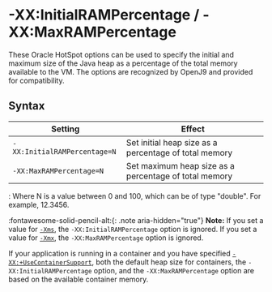 <!--
* Copyright (c) 2017, 2022 IBM Corp. and others
*
* This program and the accompanying materials are made
* available under the terms of the Eclipse Public License 2.0
* which accompanies this distribution and is available at
* https://www.eclipse.org/legal/epl-2.0/ or the Apache
* License, Version 2.0 which accompanies this distribution and
* is available at https://www.apache.org/licenses/LICENSE-2.0.
*
* This Source Code may also be made available under the
* following Secondary Licenses when the conditions for such
* availability set forth in the Eclipse Public License, v. 2.0
* are satisfied: GNU General Public License, version 2 with
* the GNU Classpath Exception [1] and GNU General Public
* License, version 2 with the OpenJDK Assembly Exception [2].
*
* [1] https://www.gnu.org/software/classpath/license.html
* [2] http://openjdk.java.net/legal/assembly-exception.html
*
* SPDX-License-Identifier: EPL-2.0 OR Apache-2.0 OR GPL-2.0 WITH
* Classpath-exception-2.0 OR LicenseRef-GPL-2.0 WITH Assembly-exception
-->

# -XX:InitialRAMPercentage / -XX:MaxRAMPercentage

These Oracle HotSpot options can be used to specify the initial and maximum size of the Java heap as a percentage of the total memory available to the VM. The options are recognized by OpenJ9 and provided for compatibility.

## Syntax

| Setting                      | Effect                                                 |
|------------------------------|--------------------------------------------------------|
| `-XX:InitialRAMPercentage=N` | Set initial heap size as a percentage of total memory  |
| `-XX:MaxRAMPercentage=N`     | Set maximum heap size as a percentage of total memory  |

: Where N is a value between 0 and 100, which can be of type "double". For example, 12.3456.

:fontawesome-solid-pencil-alt:{: .note aria-hidden="true"} **Note:** If you set a value for [`-Xms`](xms.md), the `-XX:InitialRAMPercentage` option is ignored.
If you set a value for [`-Xmx`](xms.md), the `-XX:MaxRAMPercentage` option is ignored.

If your application is running in a container and you have specified [`-XX:+UseContainerSupport`](xxusecontainersupport.md), both the default heap size for containers, the `-XX:InitialRAMPercentage` option, and the `-XX:MaxRAMPercentage` option are based on the available container memory.


<!-- ==== END OF TOPIC ==== xxinitialrampercentage.md ==== -->
